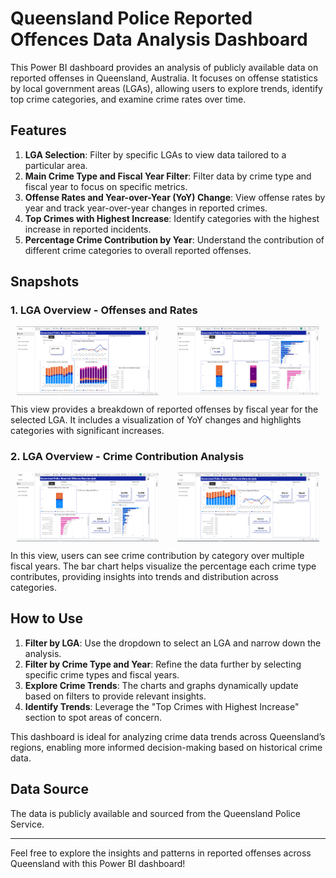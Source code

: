 # Queensland Police Reported Offences Data Analysis Dashboard

This Power BI dashboard provides an analysis of publicly available data on reported offenses in Queensland, Australia. It focuses on offense statistics by local government areas (LGAs), allowing users to explore trends, identify top crime categories, and examine crime rates over time.

## Features

1. **LGA Selection**: Filter by specific LGAs to view data tailored to a particular area.
2. **Main Crime Type and Fiscal Year Filter**: Filter data by crime type and fiscal year to focus on specific metrics.
3. **Offense Rates and Year-over-Year (YoY) Change**: View offense rates by year and track year-over-year changes in reported crimes.
4. **Top Crimes with Highest Increase**: Identify categories with the highest increase in reported incidents.
5. **Percentage Crime Contribution by Year**: Understand the contribution of different crime categories to overall reported offenses.

## Snapshots

### 1. LGA Overview - Offenses and Rates
<div style="display: flex; justify-content: space-around;">
  <img src="Images/Overall 1.PNG" alt="Overall 1 Overview" width="45%" style="margin-right: 10px;">
  <img src="Images/Overall 2.PNG" alt="Overall 2 Overview" width="45%">
</div>

This view provides a breakdown of reported offenses by fiscal year for the selected LGA. It includes a visualization of YoY changes and highlights categories with significant increases.

### 2. LGA Overview - Crime Contribution Analysis
<div style="display: flex; justify-content: space-around;">
  <img src="Images/LGA 1.PNG" alt="LGA 1 Overview" width="45%" style="margin-right: 10px;">
  <img src="Images/LGA 2.PNG" alt="LGA 2 Overview" width="45%">
</div>

In this view, users can see crime contribution by category over multiple fiscal years. The bar chart helps visualize the percentage each crime type contributes, providing insights into trends and distribution across categories.

## How to Use

1. **Filter by LGA**: Use the dropdown to select an LGA and narrow down the analysis.
2. **Filter by Crime Type and Year**: Refine the data further by selecting specific crime types and fiscal years.
3. **Explore Crime Trends**: The charts and graphs dynamically update based on filters to provide relevant insights.
4. **Identify Trends**: Leverage the "Top Crimes with Highest Increase" section to spot areas of concern.

This dashboard is ideal for analyzing crime data trends across Queensland’s regions, enabling more informed decision-making based on historical crime data.

## Data Source
The data is publicly available and sourced from the Queensland Police Service.

---

Feel free to explore the insights and patterns in reported offenses across Queensland with this Power BI dashboard!
